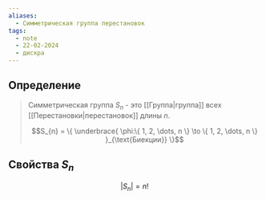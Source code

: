 ```yaml
---
aliases:
  - Симметрическая группа перестановок
tags:
  - note
  - 22-02-2024
  - дискра
---
```


## Определение

> Симметрическая группа $S_{n}$ - это [[Группа|группа]] всех [[Перестановки|перестановок]] длины $n$.
> 
> $$S_{n} = \{ \underbrace{ \phi:\{ 1, 2, \dots, n \} \to \{ 1, 2, \dots, n \} }_{\text{Биекции}} \}$$

## Свойства $S_{n}$

$$|S_{n}| = n!$$
